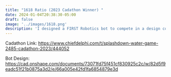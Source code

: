 ```yaml
---
title: "1618 Ratio (2023 Cadathon Winner) "
date: 2024-01-04T20:38:30-05:00
draft: false
image: '../images/1618.png'
description: 'I designed a FIRST Robotics bot to compete in a design competition of a mock game in December 2023, winning 1st place and $150 in cash prizes. '
---
```


Cadathon Link: https://www.chiefdelphi.com/t/splashdown-water-game-2485-cadathon-2023/444052

Bot Design: https://cad.onshape.com/documents/73071fd75f451cf830925c2c/w/82d5f9eadc51f21b0875a3d2/e/66a005e42fd1fa6854879e3d
